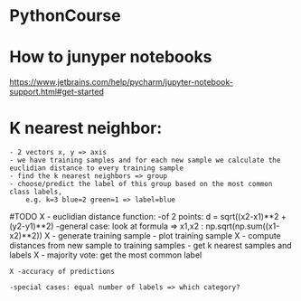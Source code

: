 # PythonCourse

# How to junyper notebooks 
https://www.jetbrains.com/help/pycharm/jupyter-notebook-support.html#get-started

# K nearest neighbor:
    - 2 vectors x, y => axis
    - we have training samples and for each new sample we calculate the euclidian distance to every training sample
    - find the k nearest neighbors => group
    - choose/predict the label of this group based on the most common class labels,
        e.g. k=3 blue=2 green=1 => label=blue

#TODO
    X - euclidian distance function:
        -of 2 points: d = sqrt((x2-x1)**2 + (y2-y1)**2)
        -general case: look at formula => x1,x2 : np.sqrt(np.sum((x1-x2)**2))
    X - generate training sample
    - plot training sample
    X - compute distances from new sample to training samples
    - get k nearest samples and labels
    X - majority vote: get the most common label

    X -accuracy of predictions

    -special cases: equal number of labels => which category?
